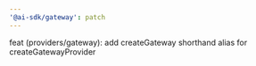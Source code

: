 ```yaml
---
'@ai-sdk/gateway': patch
---
```


feat (providers/gateway): add createGateway shorthand alias for createGatewayProvider
